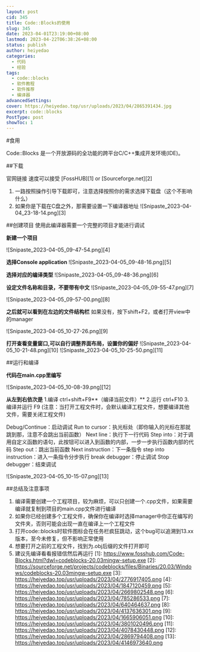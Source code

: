 ```yaml
---
layout: post
cid: 345
title: Code::Blocks的使用
slug: 345
date: 2023-04-01T23:19:00+08:00
lastmod: 2023-04-22T06:38:26+08:00
status: publish
author: heiyedao
categories: 
  - 代码
  - 经验
tags: 
  - code::blocks
  - 软件教程
  - 软件推荐
  - 编译器
advancedSettings: 
cover: https://heiyedao.top/usr/uploads/2023/04/2865391434.jpg
excerpt: code::blocks
PostType: post
showToc: 1
---
```



#食用

Code::Blocks 是一个开放源码的全功能的跨平台C/C++集成开发环境(IDE)。

##下载

官网链接 速度可以接受 [FossHUB][1] or [Sourceforge.net][2]
1. 一路按照操作引导下载即可，注意选择按照你的需求选择下载盘（这个不影响什么）
2. 如果你是下载在C盘之外，那需要设置一下编译器地址
![Snipaste_2023-04-04_23-18-14.png][3]

##创建项目
使用此编译器需要一个完整的项目才能进行调试

**新建一个项目**

![Snipaste_2023-04-05_09-47-54.png][4]

**选择Console application**
![Snipaste_2023-04-05_09-48-16.png][5]

**选择对应的编译类型**
![Snipaste_2023-04-05_09-48-36.png][6]

**设定文件名称和目录，不要带有中文**
![Snipaste_2023-04-05_09-55-47.png][7]



![Snipaste_2023-04-05_09-57-00.png][8]

**之后就可以看到在左边的文件结构栏**
如果没有，按下shift+F2，或者打开view中的manager

![Snipaste_2023-04-05_10-27-26.png][9]

**打开查看变量窗口,可以自行调整界面布局，设置你的偏好**
![Snipaste_2023-04-05_10-21-48.png][10]
![Snipaste_2023-04-05_10-25-50.png][11]

##运行和编译

**代码在main.cpp里编写**

![Snipaste_2023-04-05_10-08-39.png][12]


**从左到右依次是**
1.编译 ctrl+shift+F9**（编译当前文件）** 2.运行 ctrl+F10 3.编译并运行 F9
(注意：当打开工程文件时，会默认编译工程文件，想要编译其他文件，需要关闭工程文件)

Debug/Continue：启动调试
Run to cursor：执光标处（即你输入的光标在那就跳到那，注意不会跳出当前函数）
Next line：执行下一行代码
Step into：对于调用自定义函数的语句，此按钮可以进入到函数的内部，一步一步执行函数内部的代码
Step out：跳出当前函数
Next instruction：下一条指令
step into instruction：进入一条指令分步执行
break debugger：停止调试
Stop debugger：结束调试

![Snipaste_2023-04-05_10-15-07.png][13]

##总结及注意事项
1. 编译需要创建一个工程项目，较为麻烦，可以只创建一个.cpp文件，如果需要编译就复制到项目的main.cpp文件进行编译
2. 如果你已经创建多个工程文件，确保你在编译时选择manager中你正在编写的文件夹，否则可能会出现一直在编译上一个工程文件
3. 打开code::blocks时软件图标会在任务栏疯狂跳动，这个bug可以追溯到13.xx版本，至今未修复，但不影响正常使用
4. 想要打开之前的工程文件，找到为.obj后缀的文件打开即可
5. 建议先编译看看报错信然后再运行
  [1]: https://www.fosshub.com/Code-Blocks.html?dwl=codeblocks-20.03mingw-setup.exe
  [2]: https://sourceforge.net/projects/codeblocks/files/Binaries/20.03/Windows/codeblocks-20.03mingw-setup.exe
  [3]: https://heiyedao.top/usr/uploads/2023/04/2776917405.png
  [4]: https://heiyedao.top/usr/uploads/2023/04/1847120459.png
  [5]: https://heiyedao.top/usr/uploads/2023/04/2669802548.png
  [6]: https://heiyedao.top/usr/uploads/2023/04/785286533.png
  [7]: https://heiyedao.top/usr/uploads/2023/04/640464637.png
  [8]: https://heiyedao.top/usr/uploads/2023/04/4137636301.png
  [9]: https://heiyedao.top/usr/uploads/2023/04/1665906051.png
  [10]: https://heiyedao.top/usr/uploads/2023/04/3801020496.png
  [11]: https://heiyedao.top/usr/uploads/2023/04/4078430448.png
  [12]: https://heiyedao.top/usr/uploads/2023/04/2869794408.png
  [13]: https://heiyedao.top/usr/uploads/2023/04/4146973640.png